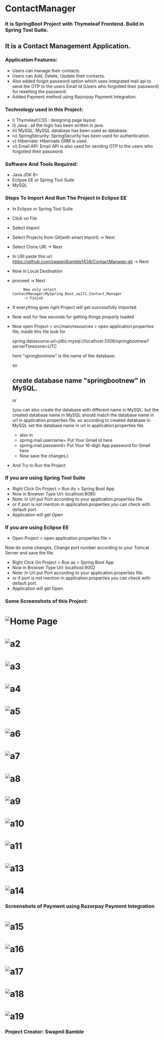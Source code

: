 # ContactManager 
### It is SpringBoot Project with Thymeleaf Frontend. Build in Spring Tool Suite.
## It is a Contact Management Application. 

### Application Features:
- Users can manage their contacts
- Users can Add, Delete, Update their contacts.
- Also added forgot password option which uses integrated mail api to send the OTP to the users Email Id (Users who forgotted their password) for resetting the password.
- Added Payment method using Razorpay Payment Integration.

### Technology used in this Project: 
- i) Thymeleaf,CSS : designing page layout. 
- ii) Java : all the logic has been written in java. 
- iii) MySQL: MySQL database has been used as database.
- iv) SpringSecurity: SpringSecurity has been used for authentication.
- v) Hibernate: Hibernate ORM is used.
- vi) Email API: Email API is also used for sending OTP to the users who forgotted their password.


### Software And Tools Required:
- Java JDK 8+ 
- Eclipse EE or Spring Tool Suite
- MySQL

### Steps To Import And Run The Project in Eclipse EE
- In Eclipse or Spring Tool Suite
- Click on File
- Select Import
- Select Projects from Git(with smart import) -> Next
- Select Clone URI -> Next
- In URI paste this url: https://github.com/swapnilbamble1438/ContactManager.git
  -> Next
-  Now in Local Destination

-  proceed -> Next

            Now only select ContactManager/MySpring_Boot_aa17i_Contact_Manager
            -> Finish
   
-  If everything goes right Project will get successfully imported
-  Now wait for few seconds for getting things properly loaded

-  Now open Project > src/main/resources > open application.properties file,
   inside this file look for
   
   spring.datasource.url=jdbc:mysql://localhost:3306/springbootnew?serverTimezone=UTC

   here "springbootnew" is the name of the database.
   
     so

   ## create database name "springbootnew" in MySQL.

    or

   (you can also create the database with different name in MySQL. but the created database
   name in MySQL should match the database name in url in application.properties file.
   so according to created database in MySQL set the database name in url in 
   application.properties 
   file.
   - also in
   - spring.mail.username= Put Your Gmail Id here
   - spring.mail.password= Put Your 16-digit App password for Gmail here
   - Now save the changes.)
  - And Try to Run the Project

  ### If you are using Spring Tool Suite 
 -  Right Click On Project > Run As > Spring Boot App 
 -  Now in Browser Type Url: localhost:8080
 -  Note: In Url put Port according to your application.properties file
 -  or if port is not mention in application.properties you can check with default port.
 -  Application will get Open
   
 ### If you are using Eclipse EE
 - Open Project > open application.properties file >
 
  Now do some changes, Change port number according to your Tomcat Server
  and save the file. 
  
 - Right Click On Project > Run as > Spring Boot App
 - Now in Browser Type Url: localhost:9002
-  Note: In Url put Port according to your application.properties file.
-  or if port is not mention in application.properties you can check with default port.
 -  Application will get Open.

### Some Screenshots of this Project:
![Home Page](a1.png)
==================================================================================================================================================================
![a2](a2.png)
==================================================================================================================================================================
![a3](a3.png)
==================================================================================================================================================================
![a4](a4.png)
==================================================================================================================================================================
![a5](a5.png)
==================================================================================================================================================================
![a6](a6.png)
==================================================================================================================================================================
![a7](a7.png)
==================================================================================================================================================================
![a8](a8.png)
==================================================================================================================================================================
![a9](a9.png)
==================================================================================================================================================================
![a10](a10.png)
==================================================================================================================================================================
![a11](a11.png)
==================================================================================================================================================================
![a13](a13.png)
==================================================================================================================================================================
![a14](a14.png)
==================================================================================================================================================================

### Screenshots of Payment using Razorpay Payment Integration 
![a15](a15.png)
==================================================================================================================================================================
![a16](a16.png)
==================================================================================================================================================================
![a17](a17.png)
==================================================================================================================================================================
![a18](a18.png)
==================================================================================================================================================================
![a19](a19.png)
==================================================================================================================================================================







### Project Creator: Swapnil Bamble


